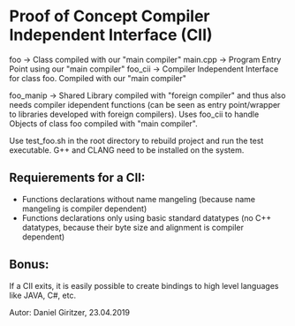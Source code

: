 Proof of Concept Compiler Independent Interface (CII)
================================
foo -> Class compiled with our "main compiler"
main.cpp -> Program Entry Point using our "main compiler"
foo_cii -> Compiler Independent Interface for class foo. Compiled with our "main compiler"

foo_manip -> Shared Library compiled with "foreign compiler" and thus also needs compiler idependent functions (can be seen as entry point/wrapper to libraries developed with foreign compilers). Uses foo_cii to handle Objects of class foo compiled with "main compiler".

Use test_foo.sh in the root directory to rebuild project and run the test executable. G++ and CLANG need to be installed on the system.

Requierements for a CII:
----------------------------------
* Functions declarations without name mangeling (because name mangeling is compiler dependent)
* Functions declarations only using basic standard datatypes (no C++ datatypes, because their byte size and alignment is compiler dependent)

Bonus:
----------
If a CII exits, it is easily possible to create bindings to high level languages like JAVA, C#, etc.

Autor: Daniel Giritzer, 23.04.2019